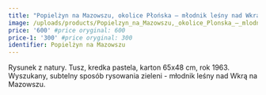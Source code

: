 ```yaml
---
title: "Popielżyn na Mazowszu, okolice Płońska – młodnik leśny nad Wkrą (1963)"
image: /uploads/products/Popielzyn_na_Mazowszu,_okolice_Plonska_–_mlodnik_lesny_nad_Wkra_(1963).jpg
price: '600' #price oryginal: 600
price-1: '300' #price oryginal: 300
identifier: Popielżyn na Mazowszu
---
```


Rysunek z natury. Tusz, kredka pastela, karton 65x48 cm, rok 1963.
Wyszukany, subtelny sposób rysowania zieleni - młodnik leśny nad Wkrą na Mazowszu.